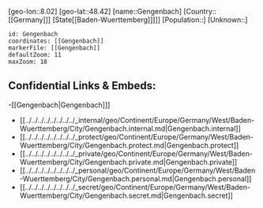 ﻿---
location: [48.42,8.02]
mapzoom: [7,12] 
mapmarker: city 
type: City
tags:
- geo/City


SpocWebEntityId: 30410
isDeleted: false
confidential: public

---
[geo-lon::8.02]
[geo-lat::48.42]
[name::Gengenbach]
[Country::[[Germany]]]
[State[[Baden-Wuerttemberg]]]]]
[Population::]
[Unknown::]


```leaflet
id: Gengenbach
coordinates: [[Gengenbach]]
markerFile: [[Gengenbach]]
defaultZoom: 11 
maxZoom: 18
```


## Confidential Links & Embeds: 
-[[Gengenbach|Gengenbach]]] 
- [[../../../../../../../../_internal/geo/Continent/Europe/Germany/West/Baden-Wuerttemberg/City/Gengenbach.internal.md|Gengenbach.internal]] 
- [[../../../../../../../../_protect/geo/Continent/Europe/Germany/West/Baden-Wuerttemberg/City/Gengenbach.protect.md|Gengenbach.protect]] 
- [[../../../../../../../../_private/geo/Continent/Europe/Germany/West/Baden-Wuerttemberg/City/Gengenbach.private.md|Gengenbach.private]] 
- [[../../../../../../../../_personal/geo/Continent/Europe/Germany/West/Baden-Wuerttemberg/City/Gengenbach.personal.md|Gengenbach.personal]] 
- [[../../../../../../../../_secret/geo/Continent/Europe/Germany/West/Baden-Wuerttemberg/City/Gengenbach.secret.md|Gengenbach.secret]] 
